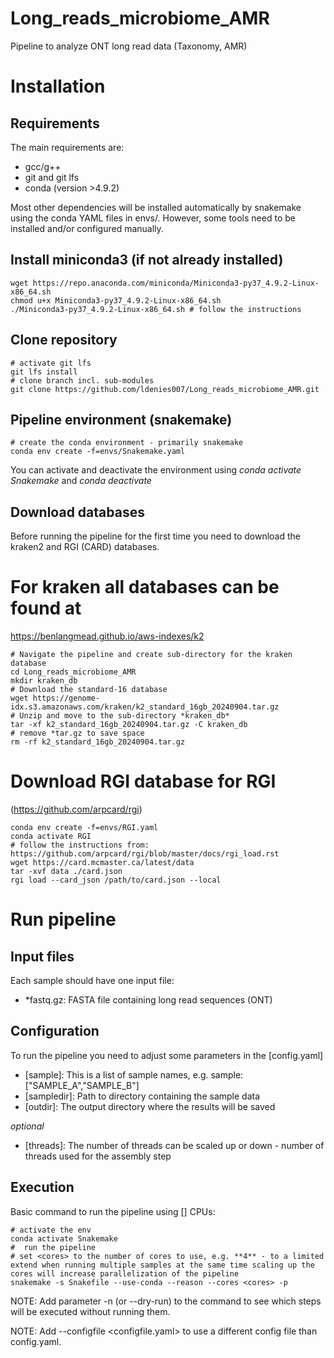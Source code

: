 # Long_reads_microbiome_AMR
Pipeline to analyze ONT long read data (Taxonomy, AMR)

# Installation
## Requirements
The main requirements are:
- gcc/g++
- git and git lfs
- conda (version >4.9.2)

Most other dependencies will be installed automatically by snakemake using the conda YAML files in envs/.
However, some tools need to be installed and/or configured manually.

## Install miniconda3 (if not already installed)
```
wget https://repo.anaconda.com/miniconda/Miniconda3-py37_4.9.2-Linux-x86_64.sh
chmod u+x Miniconda3-py37_4.9.2-Linux-x86_64.sh
./Miniconda3-py37_4.9.2-Linux-x86_64.sh # follow the instructions
```
## Clone repository
```
# activate git lfs
git lfs install
# clone branch incl. sub-modules
git clone https://github.com/ldenies007/Long_reads_microbiome_AMR.git
```
## Pipeline environment (snakemake)
```
# create the conda environment - primarily snakemake
conda env create -f=envs/Snakemake.yaml
```
You can activate and deactivate the environment using *conda activate Snakemake* and *conda deactivate*

## Download databases
Before running the pipeline for the first time you need to download the kraken2 and RGI (CARD) databases.

# For kraken all databases can be found at 
https://benlangmead.github.io/aws-indexes/k2
```
# Navigate the pipeline and create sub-directory for the kraken database
cd Long_reads_microbiome_AMR
mkdir kraken_db
# Download the standard-16 database
wget https://genome-idx.s3.amazonaws.com/kraken/k2_standard_16gb_20240904.tar.gz
# Unzip and move to the sub-directory *kraken_db*
tar -xf k2_standard_16gb_20240904.tar.gz -C kraken_db
# remove *tar.gz to save space
rm -rf k2_standard_16gb_20240904.tar.gz
```
# Download RGI database for RGI 
(https://github.com/arpcard/rgi)
```
conda env create -f=envs/RGI.yaml
conda activate RGI
# follow the instructions from: https://github.com/arpcard/rgi/blob/master/docs/rgi_load.rst
wget https://card.mcmaster.ca/latest/data
tar -xvf data ./card.json
rgi load --card_json /path/to/card.json --local
```

# Run pipeline
## Input files
Each sample should have one input file:
- *fastq.gz: FASTA file containing long read sequences (ONT)
## Configuration
To run the pipeline you need to adjust some parameters in the [config.yaml]
- [sample]:  This is a list of sample names, e.g. sample: ["SAMPLE_A","SAMPLE_B"]
- [sampledir]: Path to directory containing the sample data
- [outdir]: The output directory where the results will be saved

*optional*
- [threads]: The number of threads can be scaled up or down - number of threads used for the assembly step

## Execution
Basic command to run the pipeline using [<cores>] CPUs:
```
# activate the env
conda activate Snakemake
#  run the pipeline
# set <cores> to the number of cores to use, e.g. **4** - to a limited extend when running multiple samples at the same time scaling up the cores will increase parallelization of the pipeline
snakemake -s Snakefile --use-conda --reason --cores <cores> -p
```
NOTE: Add parameter -n (or --dry-run) to the command to see which steps will be executed without running them.

NOTE: Add --configfile <configfile.yaml> to use a different config file than config.yaml.


